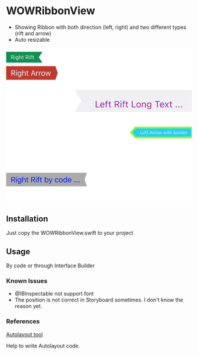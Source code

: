# WOWRibbonView

- Showing Ribbon with both direction (left, right) and two different types (rift and arrow) 
- Auto resizable

![](screenshot.png)

## Installation

Just copy the WOWRibbonView.swift to your project

## Usage

By code or through Interface Builder

### Known Issues

- @IBInspectable not support font
- The position is not correct in Storyboard sometimes. I don't know the reason yet.

### References

[Autolayout tool](https://autolayoutconstraints.com/)

Help to write Autolayout code.


